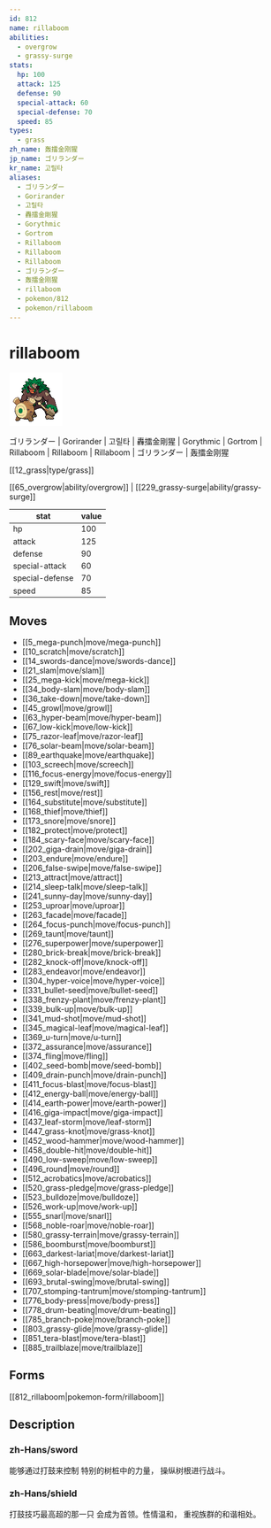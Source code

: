 ```yaml
---
id: 812
name: rillaboom
abilities:
  - overgrow
  - grassy-surge
stats:
  hp: 100
  attack: 125
  defense: 90
  special-attack: 60
  special-defense: 70
  speed: 85
types:
  - grass
zh_name: 轰擂金刚猩
jp_name: ゴリランダー
kr_name: 고릴타
aliases:
  - ゴリランダー
  - Gorirander
  - 고릴타
  - 轟擂金剛猩
  - Gorythmic
  - Gortrom
  - Rillaboom
  - Rillaboom
  - Rillaboom
  - ゴリランダー
  - 轰擂金刚猩
  - rillaboom
  - pokemon/812
  - pokemon/rillaboom
---
```

# rillaboom

![](https://raw.githubusercontent.com/PokeAPI/sprites/master/sprites/pokemon/812.png)

ゴリランダー | Gorirander | 고릴타 | 轟擂金剛猩 | Gorythmic | Gortrom | Rillaboom | Rillaboom | Rillaboom | ゴリランダー | 轰擂金刚猩

[[12_grass|type/grass]]

[[65_overgrow|ability/overgrow]] | [[229_grassy-surge|ability/grassy-surge]]

|stat|value|
|---|---|
|hp|100|
|attack|125|
|defense|90|
|special-attack|60|
|special-defense|70|
|speed|85|


## Moves

- [[5_mega-punch|move/mega-punch]]
- [[10_scratch|move/scratch]]
- [[14_swords-dance|move/swords-dance]]
- [[21_slam|move/slam]]
- [[25_mega-kick|move/mega-kick]]
- [[34_body-slam|move/body-slam]]
- [[36_take-down|move/take-down]]
- [[45_growl|move/growl]]
- [[63_hyper-beam|move/hyper-beam]]
- [[67_low-kick|move/low-kick]]
- [[75_razor-leaf|move/razor-leaf]]
- [[76_solar-beam|move/solar-beam]]
- [[89_earthquake|move/earthquake]]
- [[103_screech|move/screech]]
- [[116_focus-energy|move/focus-energy]]
- [[129_swift|move/swift]]
- [[156_rest|move/rest]]
- [[164_substitute|move/substitute]]
- [[168_thief|move/thief]]
- [[173_snore|move/snore]]
- [[182_protect|move/protect]]
- [[184_scary-face|move/scary-face]]
- [[202_giga-drain|move/giga-drain]]
- [[203_endure|move/endure]]
- [[206_false-swipe|move/false-swipe]]
- [[213_attract|move/attract]]
- [[214_sleep-talk|move/sleep-talk]]
- [[241_sunny-day|move/sunny-day]]
- [[253_uproar|move/uproar]]
- [[263_facade|move/facade]]
- [[264_focus-punch|move/focus-punch]]
- [[269_taunt|move/taunt]]
- [[276_superpower|move/superpower]]
- [[280_brick-break|move/brick-break]]
- [[282_knock-off|move/knock-off]]
- [[283_endeavor|move/endeavor]]
- [[304_hyper-voice|move/hyper-voice]]
- [[331_bullet-seed|move/bullet-seed]]
- [[338_frenzy-plant|move/frenzy-plant]]
- [[339_bulk-up|move/bulk-up]]
- [[341_mud-shot|move/mud-shot]]
- [[345_magical-leaf|move/magical-leaf]]
- [[369_u-turn|move/u-turn]]
- [[372_assurance|move/assurance]]
- [[374_fling|move/fling]]
- [[402_seed-bomb|move/seed-bomb]]
- [[409_drain-punch|move/drain-punch]]
- [[411_focus-blast|move/focus-blast]]
- [[412_energy-ball|move/energy-ball]]
- [[414_earth-power|move/earth-power]]
- [[416_giga-impact|move/giga-impact]]
- [[437_leaf-storm|move/leaf-storm]]
- [[447_grass-knot|move/grass-knot]]
- [[452_wood-hammer|move/wood-hammer]]
- [[458_double-hit|move/double-hit]]
- [[490_low-sweep|move/low-sweep]]
- [[496_round|move/round]]
- [[512_acrobatics|move/acrobatics]]
- [[520_grass-pledge|move/grass-pledge]]
- [[523_bulldoze|move/bulldoze]]
- [[526_work-up|move/work-up]]
- [[555_snarl|move/snarl]]
- [[568_noble-roar|move/noble-roar]]
- [[580_grassy-terrain|move/grassy-terrain]]
- [[586_boomburst|move/boomburst]]
- [[663_darkest-lariat|move/darkest-lariat]]
- [[667_high-horsepower|move/high-horsepower]]
- [[669_solar-blade|move/solar-blade]]
- [[693_brutal-swing|move/brutal-swing]]
- [[707_stomping-tantrum|move/stomping-tantrum]]
- [[776_body-press|move/body-press]]
- [[778_drum-beating|move/drum-beating]]
- [[785_branch-poke|move/branch-poke]]
- [[803_grassy-glide|move/grassy-glide]]
- [[851_tera-blast|move/tera-blast]]
- [[885_trailblaze|move/trailblaze]]

## Forms



[[812_rillaboom|pokemon-form/rillaboom]]

## Description

### zh-Hans/sword

能够通过打鼓来控制
特别的树桩中的力量，
操纵树根进行战斗。

### zh-Hans/shield

打鼓技巧最高超的那一只
会成为首领。性情温和，
重视族群的和谐相处。

